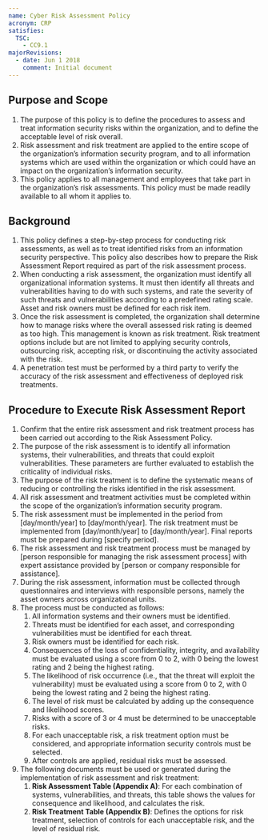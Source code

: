 ```yaml
---
name: Cyber Risk Assessment Policy
acronym: CRP
satisfies:
  TSC:
    - CC9.1
majorRevisions:
  - date: Jun 1 2018
    comment: Initial document
---
```


## Purpose and Scope

1. The purpose of this policy is to define the procedures to assess and treat information security risks within the organization, and to define the acceptable level of risk overall.
2. Risk assessment and risk treatment are applied to the entire scope of the organization’s information security program, and to all information systems which are used within the organization or which could have an impact on the organization’s information security.
3. This policy applies to all management and employees that take part in the organization’s risk assessments. This policy must be made readily available to all whom it applies to.

## Background

1. This policy defines a step-by-step process for conducting risk assessments, as well as to treat identified risks from an information security perspective. This policy also describes how to prepare the Risk Assessment Report required as part of the risk assessment process.
2. When conducting a risk assessment, the organization must identify all organizational information systems. It must then identify all threats and vulnerabilities having to do with such systems, and rate the severity of such threats and vulnerabilities according to a predefined rating scale. Asset and risk owners must be defined for each risk item.
3. Once the risk assessment is completed, the organization shall determine how to manage risks where the overall assessed risk rating is deemed as too high. This management is known as risk treatment. Risk treatment options include but are not limited to applying security controls, outsourcing risk, accepting risk, or discontinuing the activity associated with the risk.
4. A penetration test must be performed by a third party to verify the accuracy of the risk assessment and effectiveness of deployed risk treatments.

## Procedure to Execute Risk Assessment Report

1. Confirm that the entire risk assessment and risk treatment process has been carried out according to the Risk Assessment Policy.
2. The purpose of the risk assessment is to identify all information systems, their vulnerabilities, and threats that could exploit vulnerabilities. These parameters are further evaluated to establish the criticality of individual risks.
3. The purpose of the risk treatment is to define the systematic means of reducing or controlling the risks identified in the risk assessment.
4. All risk assessment and treatment activities must be completed within the scope of the organization’s information security program.
5. The risk assessment must be implemented in the period from [day/month/year] to [day/month/year]. The risk treatment must be implemented from [day/month/year] to [day/month/year]. Final reports must be prepared during [specify period].
6. The risk assessment and risk treatment process must be managed by [person responsible for managing the risk assessment process] with expert assistance provided by [person or company responsible for assistance].
7. During the risk assessment, information must be collected through questionnaires and interviews with responsible persons, namely the asset owners across organizational units.
8. The process must be conducted as follows:
   1. All information systems and their owners must be identified.
   2. Threats must be identified for each asset, and corresponding vulnerabilities must be identified for each threat.
   3. Risk owners must be identified for each risk.
   4. Consequences of the loss of confidentiality, integrity, and availability must be evaluated using a score from 0 to 2, with 0 being the lowest rating and 2 being the highest rating.
   5. The likelihood of risk occurrence (i.e., that the threat will exploit the vulnerability) must be evaluated using a score from 0 to 2, with 0 being the lowest rating and 2 being the highest rating.
   6. The level of risk must be calculated by adding up the consequence and likelihood scores.
   7. Risks with a score of 3 or 4 must be determined to be unacceptable risks.
   8. For each unacceptable risk, a risk treatment option must be considered, and appropriate information security controls must be selected.
   9. After controls are applied, residual risks must be assessed.
9. The following documents must be used or generated during the implementation of risk assessment and risk treatment:
   1. **Risk Assessment Table (Appendix A)**: For each combination of systems, vulnerabilities, and threats, this table shows the values for consequence and likelihood, and calculates the risk.
   2. **Risk Treatment Table (Appendix B)**: Defines the options for risk treatment, selection of controls for each unacceptable risk, and the level of residual risk.
